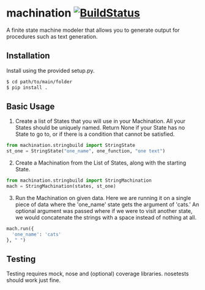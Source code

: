 # machination [![BuildStatus](https://travis-ci.org/emersonn/machination.svg?branch=master)](https://travis-ci.org/emersonn/machination)
A finite state machine modeler that allows you to generate output for procedures
such as text generation.

## Installation
Install using the provided setup.py.

```sh
$ cd path/to/main/folder
$ pip install .
```

## Basic Usage
1. Create a list of States that you will use in your Machination. All your
States should be uniquely named. Return None if your State has no State
to go to, or if there is a condition that cannot be satisfied.

  ```python
  from machination.stringbuild import StringState
  st_one = StringState("one_name", one_function, "one text")
 ```
2. Create a Machination from the List of States, along with the starting State.

  ```python
  from machination.stringbuild import StringMachination
  mach = StringMachination(states, st_one)
  ```
3. Run the Machination on given data. Here we are running it on a single piece
of data where the 'one_name' state gets the argument of 'cats.' An optional
argument was passed where if we were to visit another state, we would
concatenate the strings with a space instead of nothing at all.
  ```python
  mach.run({
    'one_name': 'cats'
  }, " ")
  ```

## Testing
Testing requires mock, nose and (optional) coverage libraries. nosetests
should work just fine.

